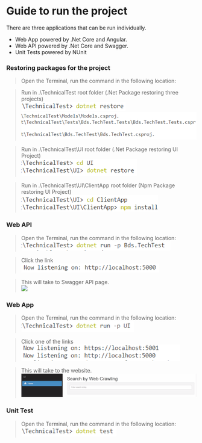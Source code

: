 # Guide to run the project

There are three applications that can be run individually. 
* Web App powered by .Net Core and Angular.
* Web API powered by .Net Core and Swagger.
* Unit Tests powered by NUnit

### Restoring packages for the project

> Open the Terminal, run the command in the following location:

> Run in .\TechnicalTest root folder (.Net Package restoring three projects)  
> ![](Images/RestoringInRootFolder.png)
> ![](Images/RestoringThreeProjects.png)

> Run in .\TechnicalTest\UI root folder (.Net Package restoring UI Project)          
> ![](Images/RestoringUIProject.png)

> Run in .\TechnicalTest\UI\ClientApp root folder (Npm Package restoring UI Project)
> ![](Images/RestoringUIwithNpm.png)


### Web API

> Open the Terminal, run the command in the following location:
> ![](Images/RunningTheWebAPI.png)

> Click the link                                                
> ![](Images/GoToTheWebAPI.png)

> This will take to Swagger API page.                           
> ![](ImagesUsingTheWebAPI.gif)

### Web App

> Open the Terminal, run the command in the following location:
> ![](Images/RunningTheUI.png)

> Click one of the links                                       
> ![](Images/GoToTheUI.png)

> This will take to the website.                               
> ![](Images/usingTheUI.gif)

### Unit Test

> Open the Terminal, run the command in the following location:
> ![](Images/RunningTheTest.png)
